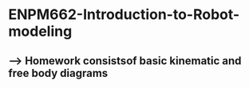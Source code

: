 # ENPM662-Introduction-to-Robot-modeling

## --> Homework  consistsof basic kinematic and free body diagrams

